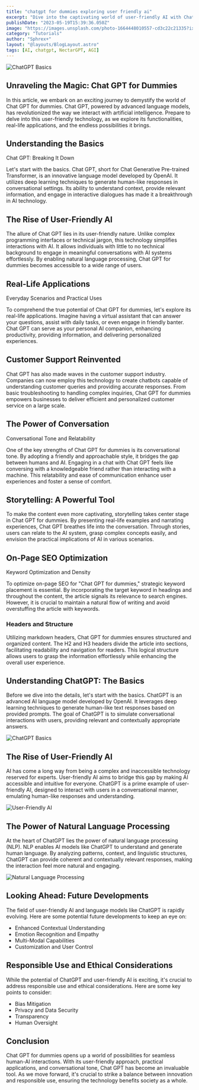 ```yaml
---
title: "chatgpt for dummies exploring user friendly ai"
excerpt: "Dive into the captivating world of user-friendly AI with ChatGPT. From understanding the basics of ChatGPT to exploring real-life examples and discussing the ethical implications, this comprehensive guide demystifies the concept of user-friendly AI in an engaging and easy-to-understand manner. Unleash the power of ChatGPT and discover how it can enhance our daily lives"
publishDate: "2023-05-19T15:39:36.050Z"
image: "https://images.unsplash.com/photo-1664448010557-cd3c22c21335?ixlib=rb-4.0.3&ixid=M3wxMjA3fDB8MHxwaG90by1wYWdlfHx8fGVufDB8fHx8fA%3D%3D&auto=format&fit=crop&w=1032&q=80"
category: "Tutorials"
author: "Sphrex+"
layout: "@layouts/BlogLayout.astro"
tags: [AI, chatgpt, NectarGPT, AGI]
---
```


<img src="https://images.unsplash.com/photo-1679403766680-9aa2b959417d?ixlib=rb-4.0.3&ixid=M3wxMjA3fDB8MHxwaG90by1wYWdlfHx8fGVufDB8fHx8fA%3D%3D&auto=format&fit=crop&w=870&q=80" alt="ChatGPT Basics" />

<article>
  <h1>Unraveling the Magic: Chat GPT for Dummies</h1>
  <p>In this article, we embark on an exciting journey to demystify the world of Chat GPT for dummies. Chat GPT, powered by advanced language models, has revolutionized the way we interact with artificial intelligence. Prepare to delve into this user-friendly technology, as we explore its functionalities, real-life applications, and the endless possibilities it brings.</p>

  <section>
    <h2>Understanding the Basics</h2>
    <p>Chat GPT: Breaking It Down</p>
    <p>Let's start with the basics. Chat GPT, short for Chat Generative Pre-trained Transformer, is an innovative language model developed by OpenAI. It utilizes deep learning techniques to generate human-like responses in conversational settings. Its ability to understand context, provide relevant information, and engage in interactive dialogues has made it a breakthrough in AI technology.</p>
  </section>

  <section>
    <h2>The Rise of User-Friendly AI</h2>
    <p>The allure of Chat GPT lies in its user-friendly nature. Unlike complex programming interfaces or technical jargon, this technology simplifies interactions with AI. It allows individuals with little to no technical background to engage in meaningful conversations with AI systems effortlessly. By enabling natural language processing, Chat GPT for dummies becomes accessible to a wide range of users.</p>
  </section>

  <section>
    <h2>Real-Life Applications</h2>
    <p>Everyday Scenarios and Practical Uses</p>
    <p>To comprehend the true potential of Chat GPT for dummies, let's explore its real-life applications. Imagine having a virtual assistant that can answer your questions, assist with daily tasks, or even engage in friendly banter. Chat GPT can serve as your personal AI companion, enhancing productivity, providing information, and delivering personalized experiences.</p>
  </section>

  <section>
    <h2>Customer Support Reinvented</h2>
    <p>Chat GPT has also made waves in the customer support industry. Companies can now employ this technology to create chatbots capable of understanding customer queries and providing accurate responses. From basic troubleshooting to handling complex inquiries, Chat GPT for dummies empowers businesses to deliver efficient and personalized customer service on a large scale.</p>
  </section>

  <section>
    <h2>The Power of Conversation</h2>
    <p>Conversational Tone and Relatability</p>
    <p>One of the key strengths of Chat GPT for dummies is its conversational tone. By adopting a friendly and approachable style, it bridges the gap between humans and AI. Engaging in a chat with Chat GPT feels like conversing with a knowledgeable friend rather than interacting with a machine. This relatability and ease of communication enhance user experiences and foster a sense of comfort.</p>
  </section>

  <section>
    <h2>Storytelling: A Powerful Tool</h2>
    <p>To make the content even more captivating, storytelling takes center stage in Chat GPT for dummies. By presenting real-life examples and narrating experiences, Chat GPT breathes life into the conversation. Through stories, users can relate to the AI system, grasp complex concepts easily, and envision the practical implications of AI in various scenarios.</p>
  </section>

  <section>
    <h2>On-Page SEO Optimization</h2>
    <p>Keyword Optimization and Density</p>
    <p>To optimize on-page SEO for "Chat GPT for dummies," strategic keyword placement is essential. By incorporating the target keyword in headings and throughout the content, the article signals its relevance to search engines. However, it is crucial to maintain a natural flow of writing and avoid overstuffing the article with keywords.</p>
    <h3>Headers and Structure</h3>

<p>Utilizing markdown headers, Chat GPT for dummies ensures structured and organized content. The H2 and H3 headers divide the article into sections, facilitating readability and navigation for readers. This logical structure allows users to grasp the information effortlessly while enhancing the overall user experience.</p>

  </section>
  <section>
    <h2>Understanding ChatGPT: The Basics</h2>
    <p>Before we dive into the details, let's start with the basics. ChatGPT is an advanced AI language model developed by OpenAI. It leverages deep learning techniques to generate human-like text responses based on provided prompts. The goal of ChatGPT is to simulate conversational interactions with users, providing relevant and contextually appropriate answers.</p>
    <img src="https://images.unsplash.com/photo-1675557009285-b55f562641b9?ixlib=rb-4.0.3&ixid=M3wxMjA3fDB8MHxwaG90by1wYWdlfHx8fGVufDB8fHx8fA%3D%3D&auto=format&fit=crop&w=870&q=80" alt="ChatGPT Basics" />
  </section>

  <section>
    <h2>The Rise of User-Friendly AI</h2>
    <p>AI has come a long way from being a complex and inaccessible technology reserved for experts. User-friendly AI aims to bridge this gap by making AI accessible and intuitive for everyone. ChatGPT is a prime example of user-friendly AI, designed to interact with users in a conversational manner, emulating human-like responses and understanding.</p>
<img src="https://images.unsplash.com/photo-1655720035861-ba4fd21a598d?ixlib=rb-4.0.3&ixid=M3wxMjA3fDB8MHxwaG90by1wYWdlfHx8fGVufDB8fHx8fA%3D%3D&auto=format&fit=crop&w=580&q=80" alt="User-Friendly AI" />
  </section>

  <section>
    <h2>The Power of Natural Language Processing</h2>
    <p>At the heart of ChatGPT lies the power of natural language processing (NLP). NLP enables AI models like ChatGPT to understand and generate human language. By analyzing patterns, context, and linguistic structures, ChatGPT can provide coherent and contextually relevant responses, making the interaction feel more natural and engaging.</p>
<img src="https://images.unsplash.com/photo-1655634535242-b056d585dfd9?ixlib=rb-4.0.3&ixid=M3wxMjA3fDB8MHxwaG90by1wYWdlfHx8fGVufDB8fHx8fA%3D%3D&auto=format&fit=crop&w=464&q=80" alt="Natural Language Processing" />
  </section>

  <section>
    <h2>Looking Ahead: Future Developments</h2>
    <p>The field of user-friendly AI and language models like ChatGPT is rapidly evolving. Here are some potential future developments to keep an eye on:</p>
    <ul>
      <li>Enhanced Contextual Understanding</li>
      <li>Emotion Recognition and Empathy</li>
      <li>Multi-Modal Capabilities</li>
      <li>Customization and User Control</li>
    </ul>
  </section>

  <section>
    <h2>Responsible Use and Ethical Considerations</h2>
    <p>While the potential of ChatGPT and user-friendly AI is exciting, it's crucial to address responsible use and ethical considerations. Here are some key points to consider:</p>
    <ul>
      <li>Bias Mitigation</li>
      <li>Privacy and Data Security</li>
      <li>Transparency</li>
      <li>Human Oversight</li>
    </ul>
  </section>

  <section>
    <h2>Conclusion</h2>
    <p>Chat GPT for dummies opens up a world of possibilities for seamless human-AI interactions. With its user-friendly approach, practical applications, and conversational tone, Chat GPT has become an invaluable tool. As we move forward, it's crucial to strike a balance between innovation and responsible use, ensuring the technology benefits society as a whole.</p>
  </section>
</article>
